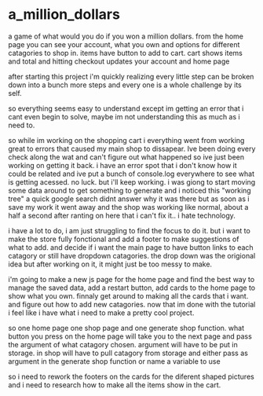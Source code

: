 # a_million_dollars
a game of what would you do if you won a million dollars.
from the home page you can see your account, what you own and options for different catagories to shop in. items have button to add to cart. cart shows items and total and hitting checkout updates your account and home page

after starting this project i'm quickly realizing every little step can be broken down into a bunch more steps and every one is a whole challenge by its self.

so everything seems easy to understand except im getting an error that i cant even begin to solve, maybe im not understanding this as much as i need to.

so while im working on the shopping cart i everything went from working great to errors that caused my main shop to dissapear. Ive been doing every check along the wat and can't figure out what happened so ive just been working on getting it back. i have an error spot that i don't know how it could be related and ive put a bunch of console.log everywhere to see what is getting acessed. no luck. but i'll keep working.
 i was giong to start moving some data around to get something to generate and i noticed this "working tree" a quick google search didnt answer why it was there but as soon as i save my work it went away and the shop was working like normal, about a half a second after ranting on here that i can't fix it.. i hate technology.

 i have a lot to do, i am just struggling to find the focus to do it. but i want to make the store fully fonctional and add a footer to make suggestions of what to add. and decide if i want the main page to have button links to each catagory or still have dropdown catagories. the drop down was the origional idea but after working on it, it might just be too messy to make. 

i'm going to make a new js page for the home page and find the best way to manage the saved data, add a restart button, add cards to the home page to show what you own. finnaly get around to making all the cards that i want. and figure out how to add new catagories. now that im done with the tutorial i feel like i have what i need to make a pretty cool project.

so one home page one shop page and one generate shop function.
what button you press on the home page will take you to the next page and pass the argument of what catagory chosen. argument will have to be put in storage. in shop will have to pull catagory from storage and either
pass as argument in the generate shop function or name a variable to use 

so i need to rework the footers on the cards for the diferent shaped pictures and i need to research how to make all the items show in the cart.